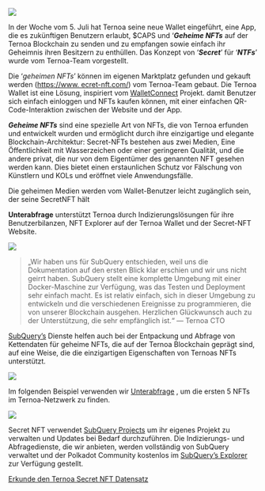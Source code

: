 ![](https://miro.medium.com/max/1200/0*s1fSGGelS-HVJNBm)


In der Woche vom 5. Juli hat Ternoa seine neue Wallet eingeführt, eine App, die es zukünftigen Benutzern erlaubt, $CAPS und ‘**_Geheime NFTs_** auf der Ternoa Blockchain zu senden und zu empfangen sowie einfach ihr Geheimnis ihren Besitzern zu enthüllen. Das Konzept von ‘**_Secret_**’ für ‘**_NTFs_**’ wurde vom Ternoa-Team vorgestellt.

Die ‘_geheimen NFTs_’ können im eigenen Marktplatz gefunden und gekauft werden ([https://www. ecret-nft.com/](https://www.secret-nft.com/)) vom Ternoa-Team gebaut. Die Ternoa Wallet ist eine Lösung, inspiriert vom [WalletConnect](https://walletconnect.org/) Projekt. damit Benutzer sich einfach einloggen und NFTs kaufen können, mit einer einfachen QR-Code-Interaktion zwischen der Website und der App.

**_Geheime NFTs_** sind eine spezielle Art von NFTs, die von Ternoa erfunden und entwickelt wurden und ermöglicht durch ihre einzigartige und elegante Blockchain-Architektur: Secret-NFTs bestehen aus zwei Medien, Eine Öffentlichkeit mit Wasserzeichen oder einer geringeren Qualität, und die andere privat, die nur von dem Eigentümer des genannten NFT gesehen werden kann. Dies bietet einen erstaunlichen Schutz vor Fälschung von Künstlern und KOLs und eröffnet viele Anwendungsfälle.

Die geheimen Medien werden vom Wallet-Benutzer leicht zugänglich sein, der seine SecretNFT hält

**Unterabfrage** unterstützt Ternoa durch Indizierungslösungen für ihre Benutzerbilanzen, NFT Explorer auf der Ternoa Wallet und der Secret-NFT Website.

![](https://miro.medium.com/max/1400/0*gquKRKBgiyAAxRFZ)

> „Wir haben uns für SubQuery entschieden, weil uns die Dokumentation auf den ersten Blick klar erschien und wir uns nicht geirrt haben. SubQuery stellt eine komplette Umgebung mit einer Docker-Maschine zur Verfügung, was das Testen und Deployment sehr einfach macht. Es ist relativ einfach, sich in dieser Umgebung zu entwickeln und die verschiedenen Ereignisse zu programmieren, die von unserer Blockchain ausgehen. Herzlichen Glückwunsch auch zu der Unterstützung, die sehr empfänglich ist.“ — Ternoa CTO

[SubQuery’s](https://subquery.network/) Dienste helfen auch bei der Entpackung und Abfrage von Kettendaten für geheime NFTs, die auf der Ternoa Blockchain geprägt sind, auf eine Weise, die die einzigartigen Eigenschaften von Ternoas NFTs unterstützt.

![](https://miro.medium.com/max/1400/0*CA7lfxmZxHCKhzWw)

Im folgenden Beispiel verwenden wir [Unterabfrage](https://explorer.subquery.network/subquery/capsule-corp-ternoa/indexer) , um die ersten 5 NFTs im Ternoa-Netzwerk zu finden.

![](https://miro.medium.com/max/1400/0*YaQGpb3xUn7BUESx)

Secret NFT verwendet [SubQuery Projects](https://project.subquery.network/) um ihr eigenes Projekt zu verwalten und Updates bei Bedarf durchzuführen. Die Indizierungs- und Abfragedienste, die wir anbieten, werden vollständig von SubQuery verwaltet und der Polkadot Community kostenlos im [SubQuery’s Explorer](https://explorer.subquery.network/) zur Verfügung gestellt.

[Erkunde den Ternoa Secret NFT Datensatz](https://explorer.subquery.network/subquery/capsule-corp-ternoa/indexer)